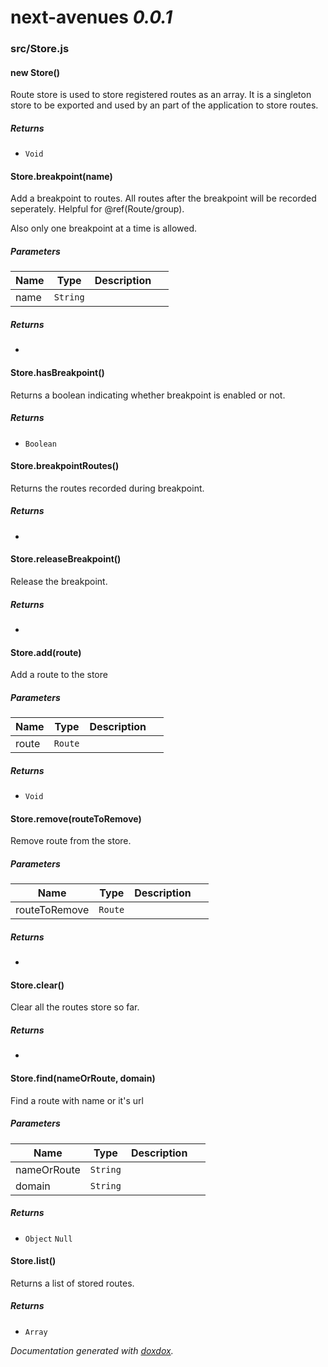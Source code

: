 # next-avenues *0.0.1*


### src/Store.js


#### new Store()

Route store is used to store registered routes as an
array. It is a singleton store to be exported and
used by an part of the application to store
routes.






##### Returns


- `Void`



#### Store.breakpoint(name)

Add a breakpoint to routes. All routes after the
breakpoint will be recorded seperately. Helpful
for @ref(Route/group).

Also only one breakpoint at a time is allowed.




##### Parameters

| Name | Type | Description |  |
| ---- | ---- | ----------- | -------- |
| name | `String`  |  | &nbsp; |




##### Returns


-



#### Store.hasBreakpoint()

Returns a boolean indicating whether breakpoint
is enabled or not.






##### Returns


- `Boolean`



#### Store.breakpointRoutes()

Returns the routes recorded during
breakpoint.






##### Returns


-



#### Store.releaseBreakpoint()

Release the breakpoint.






##### Returns


-



#### Store.add(route)

Add a route to the store




##### Parameters

| Name | Type | Description |  |
| ---- | ---- | ----------- | -------- |
| route | `Route`  |  | &nbsp; |




##### Returns


- `Void`



#### Store.remove(routeToRemove)

Remove route from the store.




##### Parameters

| Name | Type | Description |  |
| ---- | ---- | ----------- | -------- |
| routeToRemove | `Route`  |  | &nbsp; |




##### Returns


-



#### Store.clear()

Clear all the routes store so far.






##### Returns


-



#### Store.find(nameOrRoute, domain)

Find a route with name or it's url




##### Parameters

| Name | Type | Description |  |
| ---- | ---- | ----------- | -------- |
| nameOrRoute | `String`  |  | &nbsp; |
| domain | `String`  |  | &nbsp; |




##### Returns


- `Object` `Null`



#### Store.list()

Returns a list of stored routes.






##### Returns


- `Array`




*Documentation generated with [doxdox](https://github.com/neogeek/doxdox).*
